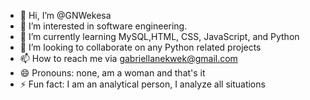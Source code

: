 - 👋 Hi, I’m @GNWekesa
- 👀 I’m interested in software engineering.
- 🌱 I’m currently learning MySQL,HTML, CSS, JavaScript, and Python
- 💞️ I’m looking to collaborate on any Python related projects
- 📫 How to reach me via gabriellanekwek@gmail.com
- 😄 Pronouns: none, am a woman and that's it
- ⚡ Fun fact: I am an analytical person, I analyze all situations

<!---
GNWekesa/GNWekesa is a ✨ special ✨ repository because its `README.md` (this file) appears on your GitHub profile.
You can click the Preview link to take a look at your changes.
--->
